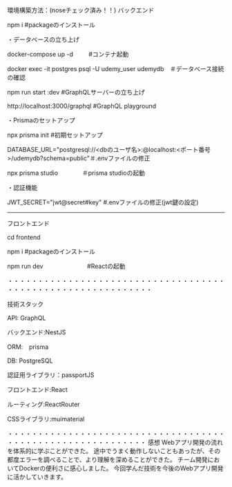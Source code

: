 環境構築方法：(noseチェック済み！！)
バックエンド

npm i      #packageのインストール

・データベースの立ち上げ

docker-compose up -d   　　 #コンテナ起動

docker exec -it postgres psql -U  udemy_user udemydb　＃データベース接続の確認

npm run start :dev    #GraphQLサーバーの立ち上げ

http://localhost:3000/graphql    #GraphQL playground 

・Prismaのセットアップ

npx prisma init     #初期セットアップ

DATABASE_URL="postgresql://<dbのユーザ名>:<password>@localhost:<ポート番号>/udemydb?schema=public"＃.envファイルの修正

npx prisma studio　　　　＃prisma studioの起動

・認証機能

JWT_SECRET="jwt@secret#key"                 #.envファイルの修正(jwt鍵の設定)

-----------------------------------------------------------------------------------------------------------------
フロントエンド

cd frontend 

npm i      #packageのインストール

npm run dev    　　　　　　　#Reactの起動


・・・・・・・・・・・・・・・・・・・・・・・・・・・・・・・・・・・・・・・・・・・・・・・・・・・・・・・・・・・・


技術スタック

API: GraphQL

バックエンド:NestJS

ORM:　prisma

DB: PostgreSQL

認証用ライブラリ：passportJS

フロントエンド:React

ルーティング:ReactRouter

CSSライブラリ:muimaterial


・・・・・・・・・・・・・・・・・・・・・・・・・・・・・・・・・・・・・・・・・・・・・・・・・・・・・・・・・・・
感想 Webアプリ開発の流れを体系的に学ぶことができた。 
途中でうまく動作しないこともあったが、その都度エラーを調べることで、より理解を深めることができた。
チーム開発においてDockerの便利さに感心しました。
今回学んだ技術を今後のWebアプリ開発に活かしていきます。

